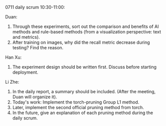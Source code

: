 0711 daily scrum 10:30-11:00:

Duan:
1. Through these experiments, sort out the comparison and benefits of AI methods and rule-based methods (from a visualization perspective: text and metrics).
2. After training on images, why did the recall metric decrease during testing? Find the reason.

Han Xu:
1. The experiment design should be written first. Discuss before starting deployment.

Li Zhe:
1. In the daily report, a summary should be included. (After the meeting, Duan will organize it).
2. Today's work: Implement the torch-pruning Group L1 method.
3. Later, implement the second official pruning method from torch.
4. In the future, give an explanation of each pruning method during the daily scrum.
